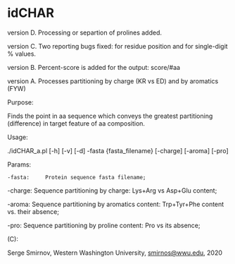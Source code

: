 # idCHAR
version D. Processing or separtion of prolines added.

version C. Two reporting bugs fixed: for residue position and for single-digit % values.

version B. Percent-score is added for the output: score/#aa

version A. Processes partitioning by charge (KR vs ED) and by aromatics (FYW)


Purpose:

Finds the point in aa sequence which conveys the greatest partitioning (difference) in target feature of aa composition.

Usage:

 ./idCHAR_a.pl [-h] [-v] [-d] -fasta {fasta_filename} [-charge] [-aroma] [-pro]

Params:

	-fasta:		Protein sequence fasta filename;

  -charge:	Sequence partitioning by charge: Lys+Arg vs Asp+Glu content;
	
  -aroma:	Sequence partitioning by aromatics content: Trp+Tyr+Phe content vs. their absence;
	
  -pro:	Sequence partitioning by proline content: Pro vs its absence;

(C):

 Serge Smirnov, Western Washington University, smirnos@wwu.edu, 2020

